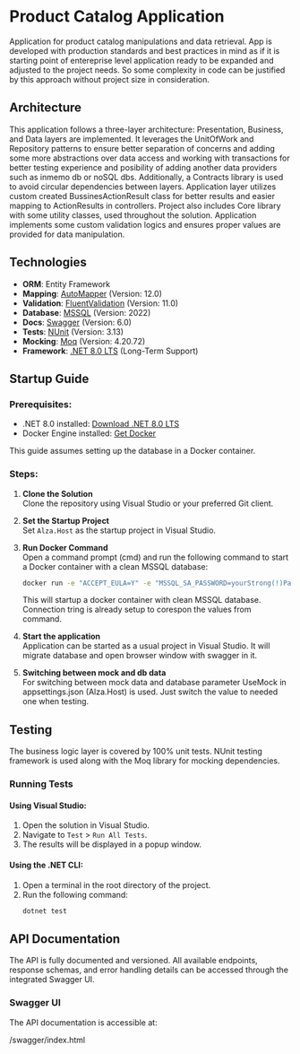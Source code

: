 # Product Catalog Application
Application for product catalog manipulations and data retrieval. App is developed with production standards and best practices in mind as if it is starting point of entereprise level application ready to be expanded and adjusted to the project needs. So some complexity in code can be justified by this approach without project size in consideration.

## Architecture
This application follows a three-layer architecture: Presentation, Business, and Data layers are implemented. It leverages the UnitOfWork and Repository patterns to ensure better separation of concerns and adding some more abstractions over data access and working with transactions for better testing experience and posibility of adding another data providers such as inmemo db or noSQL dbs. 
Additionally, a Contracts library is used to avoid circular dependencies between layers.
Application layer utilizes custom created BussinesActionResult class for better results and easier mapping to ActionResults in controllers.
Project also includes Core library with some utility classes, used throughout the solution.
Application implements some custom validation logics and ensures proper values are provided for data manipulation.

## Technologies

- **ORM**: Entity Framework
- **Mapping**: [AutoMapper](https://automapper.org/) (Version: 12.0)
- **Validation**: [FluentValidation](https://fluentvalidation.net/) (Version: 11.0)
- **Database**: [MSSQL](https://www.microsoft.com/en-us/sql-server) (Version: 2022)
- **Docs**: [Swagger](https://swagger.io/) (Version: 6.0)
- **Tests**: [NUnit](https://nunit.org/) (Version: 3.13)
- **Mocking**: [Moq](https://github.com/moq/moq4) (Version: 4.20.72)
- **Framework**: [.NET 8.0 LTS](https://dotnet.microsoft.com/en-us/download/dotnet/8.0) (Long-Term Support)

## Startup Guide

### Prerequisites:
- .NET 8.0 installed: [Download .NET 8.0 LTS](https://dotnet.microsoft.com/en-us/download/dotnet/8.0)
- Docker Engine installed: [Get Docker](https://www.docker.com/get-started)

This guide assumes setting up the database in a Docker container.

### Steps:

1. **Clone the Solution**  
   Clone the repository using Visual Studio or your preferred Git client.

2. **Set the Startup Project**  
   Set `Alza.Host` as the startup project in Visual Studio.

3. **Run Docker Command**  
   Open a command prompt (cmd) and run the following command to start a Docker container with a clean MSSQL database:

   ```bash
   docker run -e "ACCEPT_EULA=Y" -e "MSSQL_SA_PASSWORD=yourStrong(!)Password" -e "MSSQL_PID=Evaluation" -p 1433:1433 --name sqlpreview -d mcr.microsoft.com/mssql/server:2022-preview-ubuntu-22.04
   ```
   This will startup a docker container with clean MSSQL database. Connection tring is already setup to corespon the values from command.

4. **Start the application**\
   Application can be started as a usual project in Visual Studio. It will migrate database and open browser window with swagger in it.

6. **Switching between mock and db data**\
   For switching between mock data and database parameter UseMock in appsettings.json (Alza.Host) is used. Just switch the value to needed one when testing.

## Testing

The business logic layer is covered by 100% unit tests. NUnit testing framework is used along with the Moq library for mocking dependencies.

### Running Tests

#### Using Visual Studio:
1. Open the solution in Visual Studio.
2. Navigate to `Test` > `Run All Tests`.
3. The results will be displayed in a popup window.

#### Using the .NET CLI:
1. Open a terminal in the root directory of the project.
2. Run the following command:
   ```bash
   dotnet test
   
## API Documentation

The API is fully documented and versioned. All available endpoints, response schemas, and error handling details can be accessed through the integrated Swagger UI.

### Swagger UI

The API documentation is accessible at:

/swagger/index.html
